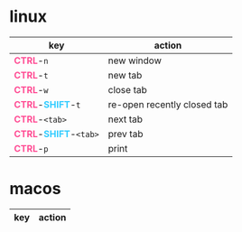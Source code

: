 # linux
key | action
-|-
<span style="color:#ff4d94">**CTRL**</span>-`n` | new window
<span style="color:#ff4d94">**CTRL**</span>-`t` | new tab
<span style="color:#ff4d94">**CTRL**</span>-`w`| close tab
<span style="color:#ff4d94">**CTRL**</span>-<span style="color:#33ccff">**SHIFT**</span>-`t` | re-open recently closed tab
<span style="color:#ff4d94">**CTRL**</span>-`<tab>` | next tab
<span style="color:#ff4d94">**CTRL**</span>-<span style="color:#33ccff">**SHIFT**</span>-`<tab>` | prev tab
<span style="color:#ff4d94">**CTRL**</span>-`p` | print

# macos
key | action
-|-
